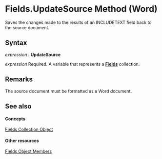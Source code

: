 
# Fields.UpdateSource Method (Word)

Saves the changes made to the results of an INCLUDETEXT field back to the source document.


## Syntax

 _expression_ . **UpdateSource**

 _expression_ Required. A variable that represents a **[Fields](c79065bb-ba29-22fd-a9d7-90bb10550035.md)** collection.


## Remarks

The source document must be formatted as a Word document.


## See also


#### Concepts


[Fields Collection Object](c79065bb-ba29-22fd-a9d7-90bb10550035.md)
#### Other resources


[Fields Object Members](b480b07e-2a71-0e3d-113c-962fcd484bd4.md)
